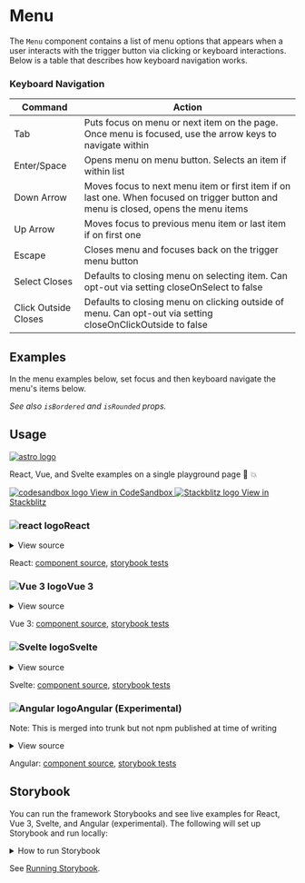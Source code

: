 # Menu

The `Menu` component contains a list of menu options that appears
when a user interacts with the trigger button via clicking or keyboard interactions. Below is a table that describes how keyboard navigation works.

<div class="mbs24"></div>

### Keyboard Navigation

| Command | Action |
| ----------- | ----------- |
| Tab | Puts focus on menu or next item on the page. Once menu is focused, use the arrow keys to navigate within |
| Enter/Space | Opens menu on menu button. Selects an item if within list |
| Down Arrow | Moves focus to next menu item or first item if on last one. When focused on trigger button and menu is closed, opens the menu items |
| Up Arrow | Moves focus to previous menu item or last item if on first one |
| Escape | Closes menu and focuses back on the trigger menu button |
| Select Closes | Defaults to closing menu on selecting item. Can opt-out via setting closeOnSelect to false |
| Click Outside Closes | Defaults to closing menu on clicking outside of menu. Can opt-out via setting closeOnClickOutside to false |

<div class="mbe24"></div>

## Examples

In the menu examples below, set focus and then keyboard navigate the menu's items below.

<MenuExamples />

_See also <code>isBordered</code> and <code>isRounded</code> props._

<script setup>
import MenuExamples from '../../components/MenuExamples.vue'
import { Alert } from "agnostic-vue";
</script>

<div class="mbe32"></div>

## Usage

<div class="flex mbs40 mbe24">
  <a href="https://astro.build/" class="flex-shrink-0" target="_blank"><img style="width: var(--fluid-80)" src="/images/astro-logo-light.svg" alt="astro logo"></a>
  <p class="mis16">React, Vue, and Svelte examples on a single playground page 🚀 💥</p>
</div>
<div class="playgrounds flex mbe32">
  <a class="btn btn-rounded" style="background-color: var(--agnostic-dark); color: var(--agnostic-light)" href="https://codesandbox.io/s/github/AgnosticUI/agnosticui/tree/master/playgrounds/Menu?file=/README.md" target="_blank">
    <img src="/images/codesandbox.svg" alt="codesandbox logo" class="mie8"> View in CodeSandbox
  </a>
  <a class="btn btn-rounded" style="background-color: var(--agnostic-primary); color: var(--agnostic-light)" href="https://stackblitz.com/github/AgnosticUI/agnosticui/tree/master/playgrounds/Menu?file=/README.md" target="_blank">
    <img src="/images/stackblitz.svg" alt="Stackblitz logo" class="mie4"> View in Stackblitz
  </a>
</div>

<div class="flex">
  <h3 id="react" tabindex="-1">
    <img src="/images/React-icon.svg" alt="react logo">React
  </h3>
</div>

<details class="disclose disclose-bordered">
<summary class="disclose-title">View source</summary>

```jsx
import "agnostic-react/dist/common.min.css";
import "agnostic-react/dist/esm/index.css";
import { Menu, MenuItem, } from "agnostic-react";
export const YourComponent = () => (
  return (
    <div className="mbs16 mbe24">
      <h2>Menu</h2>
      <p class="mbs24 mbe14">Default Menu</p>
      <Menu
        id="mymenu1"
        buttonLabel="Players"
        onOpen={(selectedItem) => console.log('onOpen - selectedItem: ', selectedItem)}
        onClose={() => console.log('onClose called...')}
        menuItems={[
          <MenuItem>Andre Agassi</MenuItem>,
          <MenuItem>Serena Williams</MenuItem>,
          <MenuItem isDisabled>Rafael Nadal</MenuItem>,
          <MenuItem>Roger Federer</MenuItem>,
          <MenuItem>Althea Gibson</MenuItem>,
          <MenuItem>Bjorn Borg</MenuItem>,
        ]}
      />
      <p class="mbs24 mbe14"><code>closeOnClickOutside</code> set to false</p>
      <Menu
        closeOnClickOutside={false}
        id="mymenu2"
        buttonLabel="Players"
        menuItems={[
          <MenuItem>Andre Agassi</MenuItem>,
          <MenuItem>Serena Williams</MenuItem>,
          <MenuItem isDisabled>Rafael Nadal</MenuItem>,
          <MenuItem>Roger Federer</MenuItem>,
          <MenuItem>Althea Gibson</MenuItem>,
          <MenuItem>Bjorn Borg</MenuItem>,
        ]}
      />
      <p class="mbs24 mbe14"><code>closeOnSelect</code> set to false</p>
      <Menu
        closeOnSelect={false}
        id="mymenu3"
        buttonLabel="Players"
        menuItems={[
          <MenuItem>Andre Agassi</MenuItem>,
          <MenuItem>Serena Williams</MenuItem>,
          <MenuItem isDisabled>Rafael Nadal</MenuItem>,
          <MenuItem>Roger Federer</MenuItem>,
          <MenuItem>Althea Gibson</MenuItem>,
          <MenuItem>Bjorn Borg</MenuItem>,
        ]}
      />
      <p class="mbs24 mbe14">Stays open on click outside or select with: <code>closeOnSelect</code> &amp; <code>closeOnClickOutside</code> set to false</p>
      <Menu
        closeOnSelect={false}
        closeOnClickOutside={false}
        id="mymenu4"
        buttonLabel="Players"
        menuItems={[
          <MenuItem>Andre Agassi</MenuItem>,
          <MenuItem>Serena Williams</MenuItem>,
          <MenuItem isDisabled>Rafael Nadal</MenuItem>,
          <MenuItem>Roger Federer</MenuItem>,
          <MenuItem>Althea Gibson</MenuItem>,
          <MenuItem>Bjorn Borg</MenuItem>,
        ]}
      />
      <p class="mbs24 mbe14">small with: <code>size="small"</code></p>
      <Menu
        id="mymenu5"
        size="small"
        buttonLabel="Players"
        menuItems={[
          <MenuItem>Andre Agassi</MenuItem>,
          <MenuItem>Serena Williams</MenuItem>,
          <MenuItem isDisabled>Rafael Nadal</MenuItem>,
          <MenuItem>Roger Federer</MenuItem>,
          <MenuItem>Althea Gibson</MenuItem>,
          <MenuItem>Bjorn Borg</MenuItem>,
        ]}
      />
      <p class="mbs24 mbe14">Large with: <code>size="large"</code></p>
      <Menu
        id="mymenu6"
        size="large"
        buttonLabel="Players"
        menuItems={[
          <MenuItem>Andre Agassi</MenuItem>,
          <MenuItem>Serena Williams</MenuItem>,
          <MenuItem isDisabled>Rafael Nadal</MenuItem>,
          <MenuItem>Roger Federer</MenuItem>,
          <MenuItem>Althea Gibson</MenuItem>,
          <MenuItem>Bjorn Borg</MenuItem>,
        ]}
      />
      <p class="mbs24 mbe14">Rounded with: <code>isRounded</code></p>
      <Menu
        isRounded
        id="mymenu7"
        size="large"
        buttonLabel="Players"
        menuItems={[
          <MenuItem>Andre Agassi</MenuItem>,
          <MenuItem>Serena Williams</MenuItem>,
          <MenuItem isDisabled>Rafael Nadal</MenuItem>,
          <MenuItem>Roger Federer</MenuItem>,
          <MenuItem>Althea Gibson</MenuItem>,
          <MenuItem>Bjorn Borg</MenuItem>,
        ]}
      />
      <p class="mbs24 mbe14">Bordered with <code>isBordered</code></p>
      <Menu
        isBordered
        id="mymenu8"
        size="large"
        buttonLabel="Players"
        menuItems={[
          <MenuItem>Andre Agassi</MenuItem>,
          <MenuItem>Serena Williams</MenuItem>,
          <MenuItem isDisabled>Rafael Nadal</MenuItem>,
          <MenuItem>Roger Federer</MenuItem>,
          <MenuItem>Althea Gibson</MenuItem>,
          <MenuItem>Bjorn Borg</MenuItem>,
        ]}
      />
    </div>
  )
)
```
</details>

React: [component source](https://github.com/AgnosticUI/agnosticui/blob/master/agnostic-react/src/Menu.tsx), [storybook tests](https://github.com/AgnosticUI/agnosticui/blob/master/agnostic-react/src/stories/Menu.stories.tsx)

<div class="mbe32"></div>

<div class="flex">
  <h3 id="vue-3" tabindex="-1">
    <img src="/images/Vue-icon.svg" alt="Vue 3 logo">Vue 3
  </h3>
</div>

<details class="disclose disclose-bordered">
<summary class="disclose-title">View source</summary>

```vue
<script setup>
import "agnostic-vue/dist/common.min.css";
import "agnostic-vue/dist/index.css";
import { Menu } from "agnostic-vue";
</script>
<template>
  <section>
    <h2>Menu</h2>
    <Menu
      id="menu1"
      menuTitle="Players"
      :disabledItems="['menuitem-3']"
      @open="(selectedItem) => log('Single: selected item:', selectedItem)"
      @close="() => log('close called...')"
    >
      <template #menuitem-1>Menu Item 1</template>
      <template #menuitem-2>Menu Item 2</template>
      <template #menuitem-3>Menu Item 3</template>
      <template #menuitem-4>Menu Item 4</template>
      <template #menuitem-5>Menu Item 5</template>
      <template #icon>&#9662;</template>
    </Menu>
    <div class="mbe16" />
    <Menu
      id="menu2"
      menuTitle="Players (!closeOnClickOutside)"
      :closeOnClickOutside="false"
    >
      <template #menuitem-1>Menu Item 1</template>
      <template #menuitem-2>Menu Item 2</template>
      <template #menuitem-3>Menu Item 3</template>
      <template #menuitem-4>Menu Item 4</template>
      <template #menuitem-5>Menu Item 5</template>
      <template #icon>&#9662;</template>
    </Menu>
    <div class="mbe16" />
    <Menu
      id="menu3"
      menuTitle="Players (!closeOnSelect)"
      :closeOnSelect="false"
    >
      <template #menuitem-1>Menu Item 1</template>
      <template #menuitem-2>Menu Item 2</template>
      <template #menuitem-3>Menu Item 3</template>
      <template #menuitem-4>Menu Item 4</template>
      <template #menuitem-5>Menu Item 5</template>
      <template #icon>&#9662;</template>
    </Menu>
    <div class="mbe16" />
    <Menu
      id="menu5"
      menuTitle="Players (small)"
      size="small"
    >
      <template #menuitem-1>Menu Item 1</template>
      <template #menuitem-2>Menu Item 2</template>
      <template #menuitem-3>Menu Item 3</template>
      <template #menuitem-4>Menu Item 4</template>
      <template #menuitem-5>Menu Item 5</template>
      <template #icon>&#9662;</template>
    </Menu>
    <div class="mbe16" />
    <Menu
      id="menu5"
      menuTitle="Players (large)"
      size="large"
      :disabledItems="['menuitem-2', 'menuitem-5']"
    >
      <template #menuitem-1>Menu Item 1</template>
      <template #menuitem-2>Menu Item 2</template>
      <template #menuitem-3>Menu Item 3</template>
      <template #menuitem-4>Menu Item 4</template>
      <template #menuitem-5>Menu Item 5</template>
      <template #icon>&#9662;</template>
    </Menu>
  </section>
</template>
```
</details>

Vue 3: [component source](https://github.com/AgnosticUI/agnosticui/blob/master/agnostic-vue/src/components/Menu.vue), [storybook tests](https://github.com/AgnosticUI/agnosticui/blob/master/agnostic-vue/src/stories/Menu.stories.js)

<div class="mbe24"></div>

<div class="flex">
  <h3 id="svelte" tabindex="-1">
    <img src="/images/Svelte-icon.svg" alt="Svelte logo">Svelte
  </h3>
</div>

<details class="disclose disclose-bordered">
<summary class="disclose-title">View source</summary>

```html
<script>
  import 'agnostic-svelte/css/common.min.css';
  import { Menu, MenuItem } from "agnostic-svelte";
  const menuItems = [
    {
      label: "Menu Item 1",
      menuItemComponent: MenuItem
    },
    {
      isDisabled: true,
      label: "Menu Item 2",
      menuItemComponent: MenuItem
    },
    {
      label: "Menu Item 3",
      menuItemComponent: MenuItem
    },
    {
      label: "Menu Item 4",
      menuItemComponent: MenuItem
    },
    {
      label: "Menu Item 5",
      menuItemComponent: MenuItem
    },
  ]
</script>
<section class="mbe24">
  <h3 class="mbe24">Menu</h3>
  <Menu
    menuItems={menuItems}
    id="mymenu1"
    menuTitle="Players"
    onOpen={(selectedItem) => console.log('onOpen - selectedItem: ', selectedItem)}
    onClose={() => console.log('onClose called...')}
  />
  <span class="mie12" />
  <Menu menuItems={menuItems}
    id="mymenu2"
    menuTitle="Players (closeOnClickOutside false)"
    closeOnClickOutside={false}
  />
  <span class="mie12" />
  <Menu menuItems={menuItems}
    id="mymenu2"
    menuTitle="Players (closeOnSelect false)"
    closeOnSelect={false}
  />
  <span class="mie12" />
  <Menu menuItems={menuItems}
    id="mymenu2"
    menuTitle="Players (closeOnSelect & closeOnClickOutside false)"
    closeOnSelect={false}
    closeOnClickOutside={false}
  />
  <span class="mie12" />
  <Menu menuItems={menuItems}
    id="mymenu2"
    menuTitle="Players (small)"
    size="small"
  />
  <div class="mbe18" />
  <Menu menuItems={menuItems}
    id="mymenu2"
    menuTitle="Players (large)"
    size="large"
  />
  <div class="mbe18" />
  <Menu menuItems={menuItems}
    id="mymenu2"
    menuTitle="Players (bordered)"
    isBordered
  />
  <div class="mbe18" />
  <Menu menuItems={menuItems}
    id="mymenu2"
    menuTitle="Players (rounded)"
    isRounded
  />
</section>
```
</details>

Svelte: [component source](https://github.com/AgnosticUI/agnosticui/blob/master/agnostic-svelte/src/lib/components/Menu/Menu.svelte), [storybook tests](https://github.com/AgnosticUI/agnosticui/blob/master/agnostic-svelte/src/lib/components/Menu/Menu.stories.js)

<div class="flex">
  <h3 id="angular" tabindex="-1">
    <img src="/images/Angular-icon.svg" alt="Angular logo">Angular (Experimental)
  </h3>
</div>

<Alert type="warning">
  <p>Note: This is merged into trunk but not npm published at time of writing</p>
</Alert>

<details class="disclose disclose-bordered">
<summary class="disclose-title">View source</summary>

In your Angular configuration (likely `angular.json`) ensure you're including
the common AgnosticUI styles:

<div class="mbe16"></div>

` "styles": ["agnostic-angular/common.min.css"],`

<div class="mbe24"></div>

Add AgnosticUI's `AgModule` module:

```js{3,9}
import { NgModule } from '@angular/core';
import { BrowserModule } from '@angular/platform-browser';
import { AgModule } from 'agnostic-angular';

import { AppComponent } from './app.component';

@NgModule({
  declarations: [AppComponent],
  imports: [BrowserModule, AgModule],
  providers: [],
  bootstrap: [AppComponent],
})
export class AppModule {}
```

Now you can use in your components:

```js
import { Component } from '@angular/core';

@Component({
  selector: 'your-component',
  template: `<div>
    <ag-menu class="my-menu"
             size="large"
             menuTitle="Xtra Large and Sticky"
             [closeOnClickOutside]="false"
             [closeOnSelect]="false">
      <ng-template agMenuContent>
        <button ag-menu-item
                *ngFor="
            let item of ['Item 1', 'Item 2', 'Item 3', 'Item 4', 'Item 5'];
            let idx = index
          "
                [isSelected]="selectedXlMenuExampleIndex === idx"
                (click)="log('selectedClick', idx); selectedXlMenuExampleIndex = idx">
          {{ item }}
        </button>
      </ng-template>
    </ag-menu> 
  </div>`
})
export class YourComponent {}
```
</details>

Angular: [component source](https://github.com/AgnosticUI/agnosticui/blob/master/agnostic-angular/libs/ag/src/lib/menu.component.ts), [storybook tests](https://github.com/AgnosticUI/agnosticui/blob/master/agnostic-angular/libs/ag/src/lib/menu.component.stories.ts)

<div class="mbe32"></div>

## Storybook

You can run the framework Storybooks and see live examples for React, Vue 3, Svelte, and Angular (experimental). The following will set up Storybook and run locally:

<details class="mbs24 mbe24 disclose disclose-bordered">
<summary class="disclose-title">How to run Storybook</summary>

```shell
git clone git@github.com:AgnosticUI/agnosticui.git
cd agnosticui/<PACKAGE_NAME> && npm i # e.g. cd agnosticui/agnostic-react && npm i
npm run storybook
```
</details>

See [Running Storybook](https://github.com/AgnosticUI/agnosticui/blob/master/CONTRIBUTING.md#usage).

